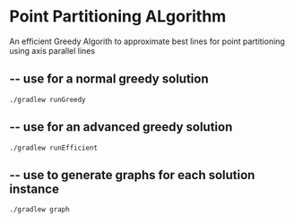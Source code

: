 # Point Partitioning ALgorithm

An efficient Greedy Algorith to approximate best lines for point partitioning using axis parallel lines

--
use for a normal greedy solution
--

` ./gradlew runGreedy 
` 

--
use for an advanced greedy solution
--

` ./gradlew runEfficient 
` 

--
use to generate graphs for each solution instance
--

` ./gradlew graph 
` 
